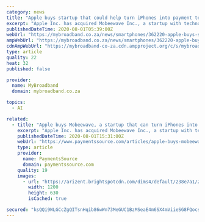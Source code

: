 ```yaml
---
category: news
title: "Apple buys startup that could help turn iPhones into payment terminals"
excerpt: "Apple Inc. has acquired Mobeewave Inc., a startup with technology that could transform iPhones into mobile payment terminals, according to people familiar with the matter."
publishedDateTime: 2020-08-01T05:39:00Z
webUrl: "https://mybroadband.co.za/news/smartphones/362220-apple-buys-startup-that-could-help-turn-iphones-into-payment-terminals.html"
ampWebUrl: "https://mybroadband.co.za/news/smartphones/362220-apple-buys-startup-that-could-help-turn-iphones-into-payment-terminals.html/amp"
cdnAmpWebUrl: "https://mybroadband-co-za.cdn.ampproject.org/c/s/mybroadband.co.za/news/smartphones/362220-apple-buys-startup-that-could-help-turn-iphones-into-payment-terminals.html/amp"
type: article
quality: 22
heat: 32
published: false

provider:
  name: MyBroadband
  domain: mybroadband.co.za

topics:
  - AI

related:
  - title: "Apple buys Mobeewave, a startup that can turn iPhones into payment terminals"
    excerpt: "Apple Inc. has acquired Mobeewave Inc., a startup with technology that could transform iPhones into mobile payment terminals, according to people familiar with the matter."
    publishedDateTime: 2020-08-01T15:31:00Z
    webUrl: "https://www.paymentssource.com/articles/apple-buys-mobeewave-a-startup-that-can-turn-iphones-into-payment-terminals"
    type: article
    provider:
      name: PaymentsSource
      domain: paymentssource.com
    quality: 19
    images:
      - url: "https://arizent.brightspotcdn.com/dims4/default/238e7a1/2147483647/strip/true/crop/3689x1937+0+262/resize/1200x630!/quality/90/?url=https%3A%2F%2Farizent.brightspotcdn.com%2F7e%2Fb8%2F9c4b318d4f0cb1b83464aae55e92%2F363709894.jpg"
        width: 1200
        height: 630
        isCached: true

secured: "ksQQi9WLGCcZgQITsnHqib86wWn73MeGUC1BzMSeaE4m6SX4mViieSG8FQocszCFwU0O4hrW1yiYsF0u5PCUvTNop34ScqN/JAnof+tTG5AjlpF+DkX45NKAf4nq3eQ7F49pj8mKzfGOsoDfeD+LBGR0J6C6NNsf+OkgO0rmoReioHMyrRwTziho/tzDla0e5do1lzqusRbDWYF7avIpCxG9Ge2kjc+PqR/PeNi5CETwBTrjHG9DZ2OmQxl5O3I/vFmVMnIE5lQDkYuwfb7t24sIrwxylgNReHObwSuNXFx9yXVjWo0v1O6wV4GDZQLGTPHyBLpxBcnClEI7fEuNgg==;8jeNMwOlm57roCoVZrtCuA=="
---
```


